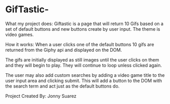 # GifTastic-

What my project does:
Giftastic is a page that will return 10 Gifs based on a set of default buttons and new buttons create by user input. The theme is video games.

How it works:
When a user clicks one of the default buttons 10 gifs are returned from the Giphy api and displayed on the DOM.

The gifs are initially displayed as still images until the user clicks on them and they will begin to play. They will continue to loop unless clicked again.

The user may also add custom searches by adding a video game title to the user input area and clicking submit. This will add a button to the DOM with the search term and act just as the default buttons do.

Project Created By:
Jonny Suarez


